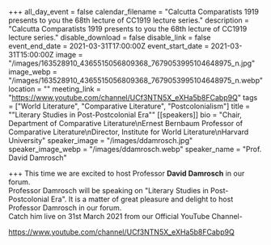 +++
all_day_event = false
calendar_filename = "Calcutta Comparatists 1919 presents to you the 68th lecture of CC1919 lecture series."
description = "Calcutta Comparatists 1919 presents to you the 68th lecture of CC1919 lecture series."
disable_download = false
disable_link = false
event_end_date = 2021-03-31T17:00:00Z
event_start_date = 2021-03-31T15:00:00Z
image = "/images/163528910_4365515056809368_7679053995104648975_n.jpg"
image_webp = "/images/163528910_4365515056809368_7679053995104648975_n.webp"
location = ""
meeting_link = "https://www.youtube.com/channel/UCf3NTN5X_eXHa5b8FCabp9Q"
tags = ["World Literature", "Comparative Literature", "Postcolonialism"]
title = "\"Literary Studies in Post-Postcolonial Era\""
[[speakers]]
bio = "Chair, Department of Comparative Literature\nErnest Bernbaum Professor of Comparative Literature\nDirector, Institute for World Literature\nHarvard University"
speaker_image = "/images/ddamrosch.jpg"
speaker_image_webp = "/images/ddamrosch.webp"
speaker_name = "Prof. David Damrosch"

+++
This time we are excited to host Professor **David Damrosch** in our forum.  
Professor Damrosch will be speaking on "Literary Studies in Post-Postcolonial Era". It is a matter of great pleasure and delight to host Professor Damrosch in our forum.  
Catch him live on 31st March 2021 from our Official YouTube Channel-

https://www.youtube.com/channel/UCf3NTN5X_eXHa5b8FCabp9Q